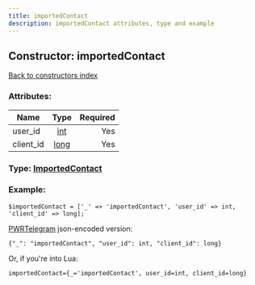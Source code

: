 ```yaml
---
title: importedContact
description: importedContact attributes, type and example
---
```

## Constructor: importedContact  
[Back to constructors index](index.md)



### Attributes:

| Name     |    Type       | Required |
|----------|:-------------:|---------:|
|user\_id|[int](../types/int.md) | Yes|
|client\_id|[long](../types/long.md) | Yes|



### Type: [ImportedContact](../types/ImportedContact.md)


### Example:

```
$importedContact = ['_' => 'importedContact', 'user_id' => int, 'client_id' => long];
```  

[PWRTelegram](https://pwrtelegram.xyz) json-encoded version:

```
{"_": "importedContact", "user_id": int, "client_id": long}
```


Or, if you're into Lua:  


```
importedContact={_='importedContact', user_id=int, client_id=long}

```


